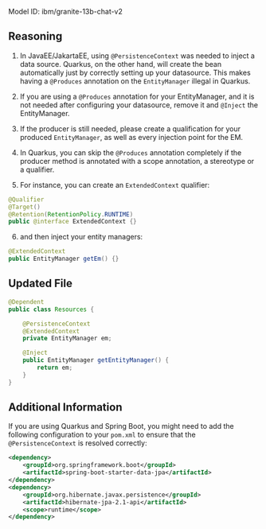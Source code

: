 Model ID: ibm/granite-13b-chat-v2
## Reasoning

1. In JavaEE/JakartaEE, using `@PersistenceContext` was needed to inject a data source. Quarkus, on the other hand, will create the bean automatically just by correctly setting up your datasource. This makes having a `@Produces` annotation on the `EntityManager` illegal in Quarkus.

2. If you are using a `@Produces` annotation for your EntityManager, and it is not needed after configuring your datasource, remove it and `@Inject` the EntityManager.

3. If the producer is still needed, please create a qualification for your produced `EntityManager`, as well as every injection point for the EM.

4. In Quarkus, you can skip the `@Produces` annotation completely if the producer method is annotated with a scope annotation, a stereotype or a qualifier.

5. For instance, you can create an `ExtendedContext` qualifier:

```java
@Qualifier
@Target()
@Retention(RetentionPolicy.RUNTIME)
public @interface ExtendedContext {}
```

6. and then inject your entity managers:

```java
@ExtendedContext
public EntityManager getEm() {}
```

## Updated File

```java
@Dependent
public class Resources {

    @PersistenceContext
    @ExtendedContext
    private EntityManager em;

    @Inject
    public EntityManager getEntityManager() {
        return em;
    }
}
```

## Additional Information

If you are using Quarkus and Spring Boot, you might need to add the following configuration to your `pom.xml` to ensure that the `@PersistenceContext` is resolved correctly:

```xml
<dependency>
    <groupId>org.springframework.boot</groupId>
    <artifactId>spring-boot-starter-data-jpa</artifactId>
</dependency>
<dependency>
    <groupId>org.hibernate.javax.persistence</groupId>
    <artifactId>hibernate-jpa-2.1-api</artifactId>
    <scope>runtime</scope>
</dependency>
```